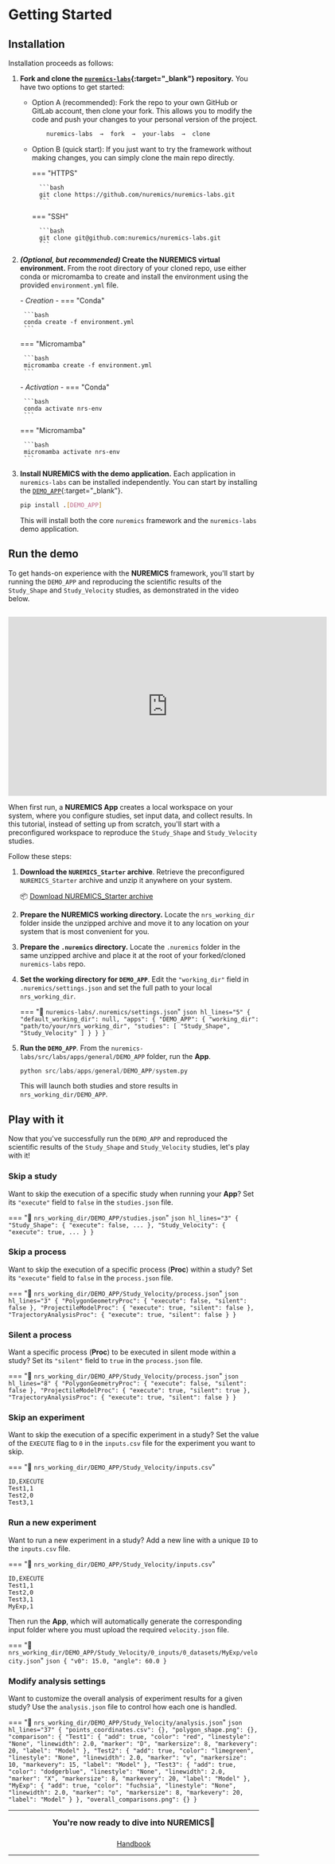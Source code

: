 # Getting Started

## Installation

Installation proceeds as follows:

1. **Fork and clone the [`nuremics-labs`](https://github.com/nuremics/nuremics-labs){:target="_blank"} repository.** You have two options to get started:
    
    - Option A (recommended): Fork the repo to your own GitHub or GitLab account, then clone your fork. This allows you to modify the code and push your changes to your personal version of the project.

        ```bash
            nuremics-labs  →  fork  →  your-labs  →  clone
        ```
    
    - Option B (quick start): If you just want to try the framework without making changes, you can simply clone the main repo directly.

        === "HTTPS"

            ```bash
            git clone https://github.com/nuremics/nuremics-labs.git
            ```
        === "SSH"

            ```bash
            git clone git@github.com:nuremics/nuremics-labs.git
            ```

2. **_(Optional, but recommended)_ Create the NUREMICS virtual environment.** From the root directory of your cloned repo, use either conda or micromamba to create and install the environment using the provided `environment.yml` file.

    _- Creation -_
    === "Conda"

        ```bash
        conda create -f environment.yml
        ```
    === "Micromamba"

        ```bash
        micromamba create -f environment.yml
        ```

    _- Activation -_
    === "Conda"

        ```bash
        conda activate nrs-env
        ```
    === "Micromamba"

        ```bash
        micromamba activate nrs-env
        ```

3. **Install NUREMICS with the demo application.** Each application in `nuremics-labs` can be installed independently. You can start by installing the [`DEMO_APP`](labs/apps/general/DEMO_APP.md){:target="_blank"}.

    ```bash
    pip install .[DEMO_APP]
    ```

    This will install both the core `nuremics` framework and the `nuremics-labs` demo application.

## Run the demo

To get hands-on experience with the **NUREMICS** framework, you'll start by running the `DEMO_APP` and reproducing the scientific results of the `Study_Shape` and `Study_Velocity` studies, as demonstrated in the video below.

<div style="text-align: center; margin-top: 2em;">
  <iframe width="640" height="360"
          src="https://www.youtube.com/embed/pMGaISwi61w?autoplay=1&loop=1&playlist=pMGaISwi61w&mute=1"
          frameborder="0"
          allow="autoplay"
          allowfullscreen>
  </iframe>
</div>

When first run, a **NUREMICS App** creates a local workspace on your system, where you configure studies, set input data, and collect results. In this tutorial, instead of setting up from scratch, you'll start with a preconfigured workspace to reproduce the `Study_Shape` and `Study_Velocity` studies.

Follow these steps:

1. **Download the `NUREMICS_Starter` archive**. Retrieve the preconfigured `NUREMICS_Starter` archive and unzip it anywhere on your system.

    📦 [Download NUREMICS_Starter archive](assets/NUREMICS_Starter.zip)

2. **Prepare the NUREMICS working directory.** Locate the `nrs_working_dir` folder inside the unzipped archive and move it to any location on your system that is most convenient for you.

3. **Prepare the `.nuremics` directory.** Locate the `.nuremics` folder in the same unzipped archive and place it at the root of your forked/cloned `nuremics-labs` repo.

4. **Set the working directory for `DEMO_APP`**. Edit the `"working_dir"` field in `.nuremics/settings.json` and set the full path to your local `nrs_working_dir`.

    === "📄 `nuremics-labs/.nuremics/settings.json`"
        ```json hl_lines="5"
        {
            "default_working_dir": null,
            "apps": {
                "DEMO_APP": {
                    "working_dir": "path/to/your/nrs_working_dir",
                    "studies": [
                        "Study_Shape",
                        "Study_Velocity"
                    ]
                }
            }
        }
        ```

4. **Run the `DEMO_APP`**. From the `nuremics-labs/src/labs/apps/general/DEMO_APP` folder, run the **App**.

    ```python
    python src/labs/apps/general/DEMO_APP/system.py
    ```

    This will launch both studies and store results in `nrs_working_dir/DEMO_APP`.

## Play with it

Now that you've successfully run the `DEMO_APP` and reproduced the scientific results of the `Study_Shape` and `Study_Velocity` studies, let's play with it!

### Skip a study

Want to skip the execution of a specific study when running your **App**? Set its `"execute"` field to `false` in the `studies.json` file.

=== "📄 `nrs_working_dir/DEMO_APP/studies.json`"
    ```json hl_lines="3"
    {
        "Study_Shape": {
            "execute": false,
            ...
        },
        "Study_Velocity": {
            "execute": true,
            ...
        }
    }
    ```

### Skip a process

Want to skip the execution of a specific process (**Proc**) within a study? Set its `"execute"` field to `false` in the `process.json` file.

=== "📄 `nrs_working_dir/DEMO_APP/Study_Velocity/process.json`"
    ```json hl_lines="3"
    {
        "PolygonGeometryProc": {
            "execute": false,
            "silent": false
        },
        "ProjectileModelProc": {
            "execute": true,
            "silent": false
        },
        "TrajectoryAnalysisProc": {
            "execute": true,
            "silent": false
        }
    }
    ```

### Silent a process

Want a specific process (**Proc**) to be executed in silent mode within a study? Set its `"silent"` field to `true` in the `process.json` file.

=== "📄 `nrs_working_dir/DEMO_APP/Study_Velocity/process.json`"
    ```json hl_lines="8"
    {
        "PolygonGeometryProc": {
            "execute": false,
            "silent": false
        },
        "ProjectileModelProc": {
            "execute": true,
            "silent": true
        },
        "TrajectoryAnalysisProc": {
            "execute": true,
            "silent": false
        }
    }
    ```

### Skip an experiment

Want to skip the execution of a specific experiment in a study? Set the value of the `EXECUTE` flag to `0` in the `inputs.csv` file for the experiment you want to skip.

=== "📄 `nrs_working_dir/DEMO_APP/Study_Velocity/inputs.csv`"
```csv hl_lines="3"
ID,EXECUTE
Test1,1
Test2,0
Test3,1
```

### Run a new experiment

Want to run a new experiment in a study? Add a new line with a unique `ID` to the `inputs.csv` file.

=== "📄 `nrs_working_dir/DEMO_APP/Study_Velocity/inputs.csv`"
```csv hl_lines="5"
ID,EXECUTE
Test1,1
Test2,0
Test3,1
MyExp,1
```

Then run the **App**, which will automatically generate the corresponding input folder where you must upload the required `velocity.json` file.

=== "📄 `nrs_working_dir/DEMO_APP/Study_Velocity/0_inputs/0_datasets/MyExp/velocity.json`"
    ```json
    {
        "v0": 15.0,
        "angle": 60.0
    }
    ```

### Modify analysis settings

Want to customize the overall analysis of experiment results for a given study? Use the `analysis.json` file to control how each one is handled.

=== "📄 `nrs_working_dir/DEMO_APP/Study_Velocity/analysis.json`"
    ```json hl_lines="37"
    {
        "points_coordinates.csv": {},
        "polygon_shape.png": {},
        "comparison": {
            "Test1": {
                "add": true,
                "color": "red",
                "linestyle": "None",
                "linewidth": 2.0,
                "marker": "D",
                "markersize": 8,
                "markevery": 20,
                "label": "Model"
            },
            "Test2": {
                "add": true,
                "color": "limegreen",
                "linestyle": "None",
                "linewidth": 2.0,
                "marker": "v",
                "markersize": 10,
                "markevery": 15,
                "label": "Model"
            },
            "Test3": {
                "add": true,
                "color": "dodgerblue",
                "linestyle": "None",
                "linewidth": 2.0,
                "marker": "X",
                "markersize": 8,
                "markevery": 20,
                "label": "Model"
            },
            "MyExp": {
                "add": true,
                "color": "fuchsia",
                "linestyle": "None",
                "linewidth": 2.0,
                "marker": "o",
                "markersize": 8,
                "markevery": 20,
                "label": "Model"
            }
        },
        "overall_comparisons.png": {}
    }
    ```

---

<div align="center" style="font-weight: bold; font-size: 1.0rem;">
You're now ready to dive into NUREMICS🧬
</div>

<div style="display: flex; justify-content: center; gap: 1rem; flex-wrap: wrap; margin-top: 1.5rem;">
  <a href="../handbook/" class="md-button md-button--primary">
    Handbook
  </a>
</div>

---
